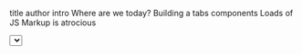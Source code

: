 title
author intro
Where are we today?
Building a tabs components
Loads of JS
Markup is atrocious

<select>
  - default UI
  - configurable attributes
  - changing appearance/behavior with attributes
  - changing appearance with composition
  - ignoring bogus markup
  - changing behavior with different context
  - spec'd(?) -- slide is too small

Polymer
Polymer summary from polymer-project.org
Sooo Polymer is...?
Space video
Polymer logo again?
Spoiler alert: Standards on the bottom
Browser support
What is it? Polyfills, sugaring, UI Components
Philosophy & Goals

Polymer elements
"Everything is an element"
polymer-ui-elements
  - demo polymer-ui-tabs
polymer-elements
  - demo polymer-flexbox
  - demo polymer-ajax

Polymer core
"Eliminate boilerplate"
Polymer features (bullet list of features)
  Be declarative. Write less code.
Custom elements without Polymer :(
  (only time platform sides are shown)
Custom elements with Polymer :)
Define an API (click-through example of us Polymer constructor)
Publishing properties & data-binding (click-through example...maybe complex?)
Features in action (responsive design example that people misunderstood)

Polymer is many things! (crazy chart)
polymer-project.org animation
weird empty slide***
Thank You!

---

Polymer — Building blocks for the Web
Author Intro

Everything is an element

Using elements
Creating elements
Platform
